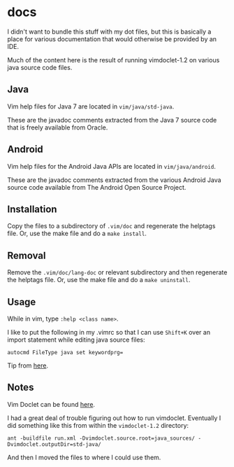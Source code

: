 docs
====

I didn't want to bundle this stuff with my dot files, but this is basically a
place for various documentation that would otherwise be provided by an IDE.

Much of the content here is the result of running vimdoclet-1.2 on various java
source code files.


Java
----

Vim help files for Java 7 are located in `vim/java/std-java`.

These are the javadoc comments extracted from the Java 7 source code that is
freely available from Oracle.


Android
-------

Vim help files for the Android Java APIs are located in `vim/java/android`.

These are the javadoc comments extracted from the various Android Java source
code available from The Android Open Source Project.


Installation
------------

Copy the files to a subdirectory of `.vim/doc` and regenerate the helptags
file.  Or, use the make file and do a `make install`.


Removal
-------

Remove the `.vim/doc/lang-doc` or relevant subdirectory and then regenerate the
helptags file.  Or, use the make file and do a `make uninstall`.


Usage
-----

While in vim, type `:help <class name>`.

I like to put the following in my .vimrc so that I can use `Shift+K` over an
import statement while editing java source files:

    autocmd FileType java set keywordprg=

Tip from [here](http://vim.wikia.com/wiki/Vim_Doclet).


Notes
-----

Vim Doclet can be found [here](http://sourceforge.net/projects/vimdoclet).

I had a great deal of trouble figuring out how to run vimdoclet.  Eventually I
did something like this from within the `vimdoclet-1.2` directory:

    ant -buildfile run.xml -Dvimdoclet.source.root=java_sources/ -Dvimdoclet.outputDir=std-java/

And then I moved the files to where I could use them.
